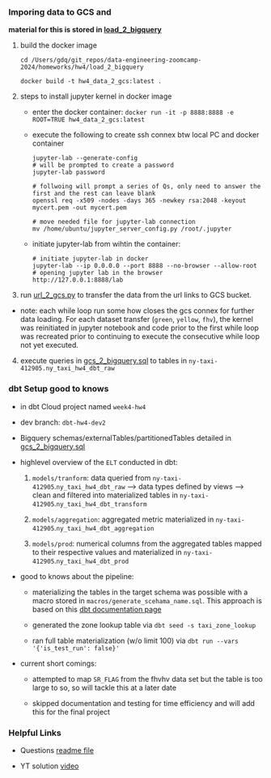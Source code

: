 ### Imporing data to GCS and

**material for this is stored in [load_2_bigquery](load_2_bigquery)**

1. build the docker image

    ```{bash}
    cd /Users/gdq/git_repos/data-engineering-zoomcamp-2024/homeworks/hw4/load_2_bigquery

    docker build -t hw4_data_2_gcs:latest .
    ```

2. steps to install jupyter kernel in docker image

    * enter the docker container: `docker run -it -p 8888:8888 -e ROOT=TRUE hw4_data_2_gcs:latest`

    * execute the following to create ssh connex btw local PC and docker container

        ```{bash}
        jupyter-lab --generate-config
        # will be prompted to create a password
        jupyter-lab password

        # follwoing will prompt a series of Qs, only need to answer the first and the rest can leave blank
        openssl req -x509 -nodes -days 365 -newkey rsa:2048 -keyout mycert.pem -out mycert.pem

        # move needed file for jupyter-lab connection
        mv /home/ubuntu/jupyter_server_config.py /root/.jupyter
        ```

    * initiate jupyter-lab from wihtin the container:

        ```{bash}
        # initiate jupyter-lab in docker
        jupyter-lab --ip 0.0.0.0 --port 8888 --no-browser --allow-root
        # opening jupyter lab in the browser
        http://127.0.0.1:8888/lab
        ```

3. run [url_2_gcs.py](url_2_gcs.py) to transfer the data from the url links to GCS bucket.

  * note: each while loop run some how closes the gcs connex for further data loading. For each dataset transfer (`green`, `yellow`, `fhv`), the kernel was reinitiated in jupyter notebook and code prior to the first while loop was recreated prior to continuing to execute the consecutive while loop not yet executed.

4. execute queries in [gcs_2_bigquery.sql](gcs_2_bigquery.sql) to tables in `ny-taxi-412905.ny_taxi_hw4_dbt_raw`

### dbt Setup good to knows

* in dbt Cloud project named `week4-hw4`

* dev branch: `dbt-hw4-dev2`

* Bigquery schemas/externalTables/partitionedTables detailed in [gcs_2_bigquery.sql](load_2_bigquery/gcs_2_bigquery.sql)

* highlevel overview of the `ELT` conducted in dbt:

  1. `models/tranform`: data queried from `ny-taxi-412905`.`ny_taxi_hw4_dbt_raw` --> data types defined by views --> clean and filtered into materialized tables in `ny-taxi-412905`.`ny_taxi_hw4_dbt_transform`

  2. `models/aggregation`: aggregated metric materialized in `ny-taxi-412905`.`ny_taxi_hw4_dbt_aggregation`

  3. `models/prod`: numerical columns from the aggregated tables mapped to their respective values and materialized in `ny-taxi-412905`.`ny_taxi_hw4_dbt_prod`

* good to knows about the pipeline:

  * materializing the tables in the target schema was possible with a macro stored in `macros/generate_scehama_name.sql`. This approach is based on this [dbt documentation page](https://docs.getdbt.com/docs/build/custom-schemas)

  * generated the zone lookup table via `dbt seed -s taxi_zone_lookup`

  * ran full table materialization (w/o limit 100) via `dbt run --vars '{'is_test_run': false}'`

* current short comings:

  * attempted to map `SR_FLAG` from the fhvhv data set but the table is too large to so, so will tackle this at a later date

  * skipped documentation and testing for time efficiency and will add this for the final project 

### Helpful Links

* Questions [readme file](https://github.com/DataTalksClub/data-engineering-zoomcamp/blob/main/cohorts/2024/04-analytics-engineering/homework.md)

* YT solution [video](https://www.youtube.com/watch?v=3OPggh5Rca8)
